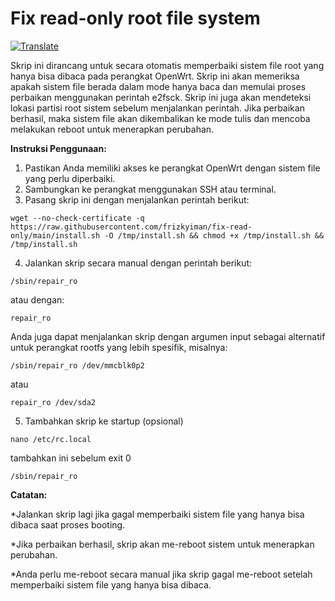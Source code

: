 # Fix read-only root file system

[![Translate](https://img.shields.io/badge/Translate-English-brightgreen)](README.md)

Skrip ini dirancang untuk secara otomatis memperbaiki sistem file root yang hanya bisa dibaca pada perangkat OpenWrt. Skrip ini akan memeriksa apakah sistem file berada dalam mode hanya baca dan memulai proses perbaikan menggunakan perintah e2fsck. Skrip ini juga akan mendeteksi lokasi partisi root sistem sebelum menjalankan perintah. Jika perbaikan berhasil, maka sistem file akan dikembalikan ke mode tulis dan mencoba melakukan reboot untuk menerapkan perubahan.

**Instruksi Penggunaan:**
1. Pastikan Anda memiliki akses ke perangkat OpenWrt dengan sistem file yang perlu diperbaiki.
2. Sambungkan ke perangkat menggunakan SSH atau terminal.
3. Pasang skrip ini dengan menjalankan perintah berikut:

  ```
  wget --no-check-certificate -q https://raw.githubusercontent.com/frizkyiman/fix-read-only/main/install.sh -O /tmp/install.sh && chmod +x /tmp/install.sh && /tmp/install.sh
  ```

4. Jalankan skrip secara manual dengan perintah berikut:
  ```
  /sbin/repair_ro
  ```
  atau dengan:
  ```
  repair_ro
  ```
  Anda juga dapat menjalankan skrip dengan argumen input sebagai alternatif untuk perangkat rootfs yang lebih spesifik, misalnya:
  ```
  /sbin/repair_ro /dev/mmcblk0p2
  ```
  atau
  ```
  repair_ro /dev/sda2
  ```
5. Tambahkan skrip ke startup (opsional)
  ```
  nano /etc/rc.local
  ```
  tambahkan ini sebelum exit 0
  ```
  /sbin/repair_ro
  ```
  
**Catatan:** 

*Jalankan skrip lagi jika gagal memperbaiki sistem file yang hanya bisa dibaca saat proses booting.

*Jika perbaikan berhasil, skrip akan me-reboot sistem untuk menerapkan perubahan.

*Anda perlu me-reboot secara manual jika skrip gagal me-reboot setelah memperbaiki sistem file yang hanya bisa dibaca.
